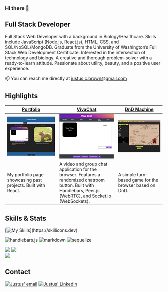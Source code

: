 ### Hi there 👋

## Full Stack Developer

Full Stack Web Developer with a background in Biology/Healthcare. Skills include JavaScript (Node.js, React.js), HTML, CSS, and SQL/NoSQL/MongoDB. Graduate from the University of Washington’s Full Stack Web Development Certificate. Interested in the intersection of technology and biology. A creative and thorough problem-solver with a ready-to-learn attitude. Passionate about utility, beauty, and a positive user experience.

📫 You can reach me directly at justus.c.brown@gmail.com

## Highlights

| [Portfolio](https://brownj47.github.io/portfolio/)            | [VivaChat](https://vivachat.herokuapp.com/)                                                                                                                     | [DnD Machine](https://knight19jonathan.github.io/Adventure-Game-Project-/) |
| ------------------------------------------------------------- | --------------------------------------------------------------------------------------------------------------------------------------------------------------- | -------------------------------------------------------------------------- |
| ![Portolio Home Screen](./sshotport.png)                      | ![VivaChat Home Screen](./vivachat.png)                                                                                                                         | ![DnD Machine Home Screen](./dndMachine.png)                               |
| My portfolio page showcasing past projects. Built with React. | A video and group chat application for the browser. Features a randomized chatroom button. Built with Handlebars, Peer.js (WebRTC), and Socket.io (WebSockets). | A simple turn-based game for the browser based on DnD.                     |

## Skills & Stats

[![My Skills](https://skillicons.dev/icons?i=js,ts,aws,css,tailwind,bootstrap,bash,docker,jest,github,git,heroku,mongodb,mysql,dynamodb,nodejs,vscode,jquery,html,react,vue,)](https://skillicons.dev)

![handlebars.js](https://img.shields.io/badge/Handlebars.js-f0772b?style=for-the-badge&logo=handlebarsdotjs&logoColor=black)
![markdown](https://img.shields.io/badge/Markdown-000000?style=for-the-badge&logo=markdown&logoColor=white)
![sequelize](https://img.shields.io/badge/Sequelize-52B0E7?style=for-the-badge&logo=Sequelize&logoColor=white)

![](https://github-profile-summary-cards.vercel.app/api/cards/profile-details?username=brownj47&theme=vue)
![](https://github-readme-stats.vercel.app/api?username=brownj47)
<br>
![](https://github-readme-stats.vercel.app/api/top-langs/?username=brownj47)

## Contact

[![Justus' email](https://img.shields.io/badge/Gmail-D14836?style=for-the-badge&logo=gmail&logoColor=white)](mailto:justus.c.brown@gmail.com) [![Justus' LinkedIn](https://img.shields.io/badge/LinkedIn-0077B5?style=for-the-badge&logo=linkedin&logoColor=white)](https://www.linkedin.com/in/justus-b-8a1158108/)

<!--
**brownj47/brownj47** is a ✨ _special_ ✨ repository because its `README.md` (this file) appears on your GitHub profile.

Here are some ideas to get you started:

- 🔭 I’m currently working on ...
- 🌱 I’m currently learning ...
- 👯 I’m looking to collaborate on ...
- 🤔 I’m looking for help with ...
- 💬 Ask me about ...
- 📫 How to reach me: ...
- 😄 Pronouns: ...
- ⚡ Fun fact: ...
-->
